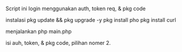 Script ini login menggunakan auth, token req, & pkg code

instalasi
pkg update && pkg upgrade -y
pkg install pho
pkg install curl

menjalankan
php main.php

isi auh, token, & pkg code, pilihan nomer 2. 
